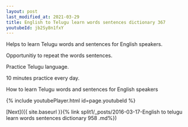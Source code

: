 ```yaml
---
layout: post
last_modified_at: 2021-03-29
title: English to Telugu learn words sentences dictionary 367 
youtubeId: jb2Sy8n1fxY
---
```

 
 
Helps to learn Telugu words and sentences for English speakers.

Opportunitiy to repeat the words sentences. 

Practice Telugu language. 
 
10 minutes practice every day. 
 
How to learn Telugu words and sentences for English speakers 
 
{% include youtubePlayer.html id=page.youtubeId %}
 
 
[Next]({{ site.baseurl }}{% link  split1/_posts/2016-03-17-English to telugu learn words sentences dictionary 958 .md%})
 
